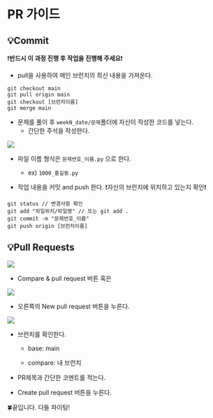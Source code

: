 # PR 가이드

## 💡Commit

❗**반드시 이 과정 진행 후 작업을 진행해 주세요**❗

* pull을 사용하여 메인 브런치의 최신 내용을 가져온다.

```
git checkout main
git pull origin main
git checkout [브런치이름]
git merge main
```

* 문제를 풀이 후 `weekN_date/문제`폴더에 자신이 작성한 코드를 넣는다.
  * 간단한 주석을 작성한다.

![](https://user-images.githubusercontent.com/114655005/221214600-1128b5e3-d79d-4965-a7cc-9fa73c59ea71.png)

* 파일 이름 형식은 `문제번호_이름.py` 으로 한다.

  * ex) `1000_홍길동.py`

* 작업 내용을 커밋 and push 한다. ❗자신의 브런치에 위치하고 있는지 확인❗
```
git status // 변경사항 확인
git add "파일위치/파일명" // 또는 git add .
git commit -m "문제번호_이름"
git push origin [브런치이름]
```

## 💡Pull Requests

![](https://user-images.githubusercontent.com/114655005/221224677-3f4f08b4-3749-49fb-b42e-6d33195e18f7.png)

* Compare & pull request 버튼 혹은

![](https://user-images.githubusercontent.com/114655005/221225178-ffb2bc4b-53d7-4d9c-8fa2-909263a8094d.png)

* 오른쪽의 New pull request 버튼을 누른다.

![](https://user-images.githubusercontent.com/114655005/221225572-fef46c23-bbe9-47a0-9d93-c87e46f053f8.png)


* 브런치를 확인한다.

  * base: main

  * compare: 내 브런치

* PR제목과 간단한 코멘트를 적는다.

* Create pull request 버튼을 누른다.

🍀끝입니다. 다들 파이팅!
